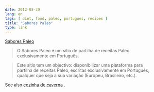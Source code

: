 ```yaml
---
date: 2012-08-30
lang: en
tags: [ diet, food, paleo, portugues, recipes ]
title: "Sabores Paleo"
type: link
---
```


[Sabores Paleo](http://saborespaleo.com/)

> O Sabores Paleo é um sítio de partilha de receitas Paleo
> exclusivamente em Português.

> Este sítio tem um objectivo: disponibilizar uma plataforma para
> partilha de receitas Paleo, escritas exclusivamente em Português,
> qualquer que seja a sua variação (Europeu, Brasileiro, etc.).

See also [cozinha de caverna](http://blog.cozinhadecaverna.com) .

